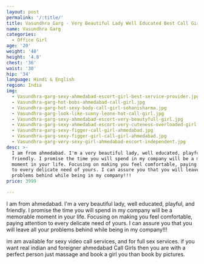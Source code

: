 ```yaml
---
layout: post
permalink: '/:title/'
title: Vasundhra Garg - Very Beautiful Lady Well Educated Best Call Girl
name: Vasundhra Garg
categories:
  - Office Girl
age: '20'
weight: '48'
height: '4.8'
chest: '36'
waist: '30'
hip: '34'
language: Hindi & English
region: India
img:
  - Vasundhra-garg-sexy-ahmedabad-escort-girl-best-service-provider.jpg
  - Vasundhra-garg-hot-bobs-ahmedabad-call-girl.jpg
  - Vasundhra-garg-hot-sexy-body-call-girl-sohanisharma.jpg
  - Vasundhra-garg-look-like-sunny-leone-hot-call-girl.jpg
  - Vasundhra-garg-sexy-ahmedabad-escort-very-beautyfull-girl.jpg
  - Vasundhra-garg-sexy-ahmedabad-escort-very-cuteness-overloaded-girl.jpg
  - Vasundhra-garg-sexy-figger-call-girl-ahmedabad.jpg
  - Vasundhra-garg-sexy-figger-girl-call-girl-ahmedabad.jpg
  - Vasundhra-garg-very-sexy-girl-ahmedabad-escort-independent.jpg
desc: >-
  I am from ahmedabad. I'm a very beautiful lady, well educated, playful, and
  friendly. I promise the time you will spend in my company will be a memorable
  moment in your life. Focusing on making you feel comfortable, paying attention
  to every delicate need of yours. I can assure you that you will leave all your
  problems behind while being in my company!!!
price: 3999

---
```


<p>I am from ahmedabad. I'm a very beautiful lady, well educated, playful, and friendly. I promise the time you will spend in my company will be a memorable moment in your life. Focusing on making you feel comfortable, paying attention to every delicate need of yours. I can assure you that you will leave all your problems behind while being in my company!!!</p>

<p>im am available for sexy video call services, and for full sex services. if you want real indian and foreigner ahmedabad Call Girls then you are with a perfect person just massage and book a girl you than book by pictures.</p>
